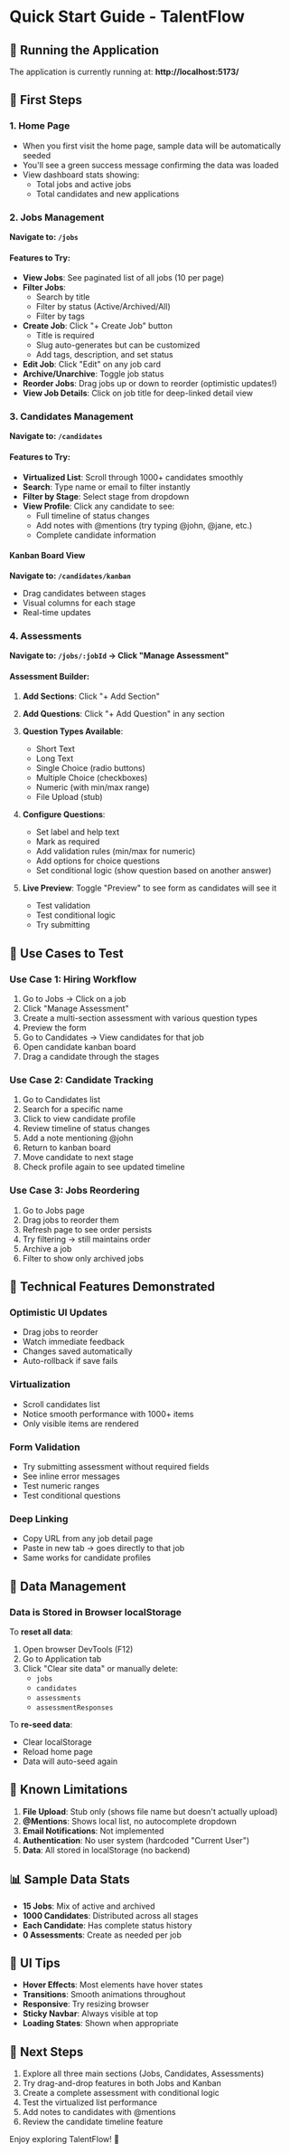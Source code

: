 # Quick Start Guide - TalentFlow

## 🚀 Running the Application

The application is currently running at: **http://localhost:5173/**

## 📝 First Steps

### 1. Home Page
- When you first visit the home page, sample data will be automatically seeded
- You'll see a green success message confirming the data was loaded
- View dashboard stats showing:
  - Total jobs and active jobs
  - Total candidates and new applications

### 2. Jobs Management

**Navigate to: `/jobs`**

#### Features to Try:
- **View Jobs**: See paginated list of all jobs (10 per page)
- **Filter Jobs**: 
  - Search by title
  - Filter by status (Active/Archived/All)
  - Filter by tags
- **Create Job**: Click "+ Create Job" button
  - Title is required
  - Slug auto-generates but can be customized
  - Add tags, description, and set status
- **Edit Job**: Click "Edit" on any job card
- **Archive/Unarchive**: Toggle job status
- **Reorder Jobs**: Drag jobs up or down to reorder (optimistic updates!)
- **View Job Details**: Click on job title for deep-linked detail view

### 3. Candidates Management

**Navigate to: `/candidates`**

#### Features to Try:
- **Virtualized List**: Scroll through 1000+ candidates smoothly
- **Search**: Type name or email to filter instantly
- **Filter by Stage**: Select stage from dropdown
- **View Profile**: Click any candidate to see:
  - Full timeline of status changes
  - Add notes with @mentions (try typing @john, @jane, etc.)
  - Complete candidate information

#### Kanban Board View
**Navigate to: `/candidates/kanban`**
- Drag candidates between stages
- Visual columns for each stage
- Real-time updates

### 4. Assessments

**Navigate to: `/jobs/:jobId` → Click "Manage Assessment"**

#### Assessment Builder:
1. **Add Sections**: Click "+ Add Section"
2. **Add Questions**: Click "+ Add Question" in any section
3. **Question Types Available**:
   - Short Text
   - Long Text
   - Single Choice (radio buttons)
   - Multiple Choice (checkboxes)
   - Numeric (with min/max range)
   - File Upload (stub)

4. **Configure Questions**:
   - Set label and help text
   - Mark as required
   - Add validation rules (min/max for numeric)
   - Add options for choice questions
   - Set conditional logic (show question based on another answer)

5. **Live Preview**: Toggle "Preview" to see form as candidates will see it
   - Test validation
   - Test conditional logic
   - Try submitting

## 🎯 Use Cases to Test

### Use Case 1: Hiring Workflow
1. Go to Jobs → Click on a job
2. Click "Manage Assessment"
3. Create a multi-section assessment with various question types
4. Preview the form
5. Go to Candidates → View candidates for that job
6. Open candidate kanban board
7. Drag a candidate through the stages

### Use Case 2: Candidate Tracking
1. Go to Candidates list
2. Search for a specific name
3. Click to view candidate profile
4. Review timeline of status changes
5. Add a note mentioning @john
6. Return to kanban board
7. Move candidate to next stage
8. Check profile again to see updated timeline

### Use Case 3: Jobs Reordering
1. Go to Jobs page
2. Drag jobs to reorder them
3. Refresh page to see order persists
4. Try filtering → still maintains order
5. Archive a job
6. Filter to show only archived jobs

## 🔧 Technical Features Demonstrated

### Optimistic UI Updates
- Drag jobs to reorder
- Watch immediate feedback
- Changes saved automatically
- Auto-rollback if save fails

### Virtualization
- Scroll candidates list
- Notice smooth performance with 1000+ items
- Only visible items are rendered

### Form Validation
- Try submitting assessment without required fields
- See inline error messages
- Test numeric ranges
- Test conditional questions

### Deep Linking
- Copy URL from any job detail page
- Paste in new tab → goes directly to that job
- Same works for candidate profiles

## 💾 Data Management

### Data is Stored in Browser localStorage

To **reset all data**:
1. Open browser DevTools (F12)
2. Go to Application tab
3. Click "Clear site data" or manually delete:
   - `jobs`
   - `candidates`
   - `assessments`
   - `assessmentResponses`

To **re-seed data**:
- Clear localStorage
- Reload home page
- Data will auto-seed again

## 🐛 Known Limitations

1. **File Upload**: Stub only (shows file name but doesn't actually upload)
2. **@Mentions**: Shows local list, no autocomplete dropdown
3. **Email Notifications**: Not implemented
4. **Authentication**: No user system (hardcoded "Current User")
5. **Data**: All stored in localStorage (no backend)

## 📊 Sample Data Stats

- **15 Jobs**: Mix of active and archived
- **1000 Candidates**: Distributed across all stages
- **Each Candidate**: Has complete status history
- **0 Assessments**: Create as needed per job

## 🎨 UI Tips

- **Hover Effects**: Most elements have hover states
- **Transitions**: Smooth animations throughout
- **Responsive**: Try resizing browser
- **Sticky Navbar**: Always visible at top
- **Loading States**: Shown when appropriate

## 🚀 Next Steps

1. Explore all three main sections (Jobs, Candidates, Assessments)
2. Try drag-and-drop features in both Jobs and Kanban
3. Create a complete assessment with conditional logic
4. Test the virtualized list performance
5. Add notes to candidates with @mentions
6. Review the candidate timeline feature

Enjoy exploring TalentFlow! 🎉
